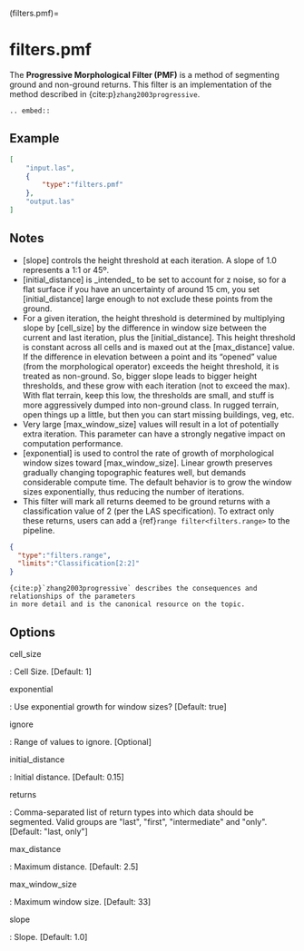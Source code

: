 (filters.pmf)=

# filters.pmf

The **Progressive Morphological Filter (PMF)** is a method of
segmenting ground and non-ground returns. This filter is an implementation
of the method described in
{cite:p}`zhang2003progressive`.

```{eval-rst}
.. embed::
```

## Example

```json
[
    "input.las",
    {
        "type":"filters.pmf"
    },
    "output.las"
]
```

## Notes

- [slope] controls the height threshold at each iteration. A slope of 1.0
  represents a 1:1 or 45º.
- [initial_distance] is \_intended\_ to be set to account for z noise, so for a
  flat surface if you have an uncertainty of around 15 cm, you set
  [initial_distance] large enough to not exclude these points from the ground.
- For a given iteration, the height threshold is determined by multiplying
  slope by [cell_size] by the difference in window size between the
  current and last iteration, plus the [initial_distance]. This height
  threshold is constant across all cells and is maxed out at the
  [max_distance] value. If the difference in elevation between a point and its
  “opened” value (from the morphological operator) exceeds the height threshold,
  it is treated as non-ground.  So, bigger slope leads to bigger height
  thresholds, and these grow with each iteration (not to exceed the max).  With
  flat terrain, keep this low, the thresholds are small, and stuff is more
  aggressively dumped into non-ground class.  In rugged terrain, open things up
  a little, but then you can start missing buildings, veg, etc.
- Very large [max_window_size] values will result in a lot of potentially
  extra iteration. This parameter can have a strongly negative impact on
  computation performance.
- [exponential] is used to control the rate of growth of morphological window
  sizes toward [max_window_size]. Linear growth preserves gradually changing
  topographic features well, but demands considerable compute time. The default
  behavior is to grow the window sizes exponentially, thus reducing the number
  of iterations.
- This filter will mark all returns deemed to be ground returns with a
  classification value of 2 (per the LAS specification). To extract only these
  returns, users can add a {ref}`range filter<filters.range>` to the pipeline.

```json
{
  "type":"filters.range",
  "limits":"Classification[2:2]"
}
```

```{note}
{cite:p}`zhang2003progressive` describes the consequences and relationships of the parameters
in more detail and is the canonical resource on the topic.
```

## Options

cell_size

: Cell Size. \[Default: 1\]

exponential

: Use exponential growth for window sizes? \[Default: true\]

ignore

: Range of values to ignore. \[Optional\]

initial_distance

: Initial distance. \[Default: 0.15\]

returns

: Comma-separated list of return types into which data should be segmented.
  Valid groups are "last", "first", "intermediate" and "only". \[Default:
  "last, only"\]

max_distance

: Maximum distance. \[Default: 2.5\]

max_window_size

: Maximum window size. \[Default: 33\]

slope

: Slope. \[Default: 1.0\]

```{include} filter_opts.md
```
